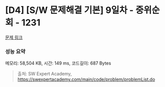 # [D4] [S/W 문제해결 기본] 9일차 - 중위순회 - 1231 

[문제 링크](https://swexpertacademy.com/main/code/problem/problemDetail.do?contestProbId=AV140YnqAIECFAYD) 

### 성능 요약

메모리: 58,504 KB, 시간: 149 ms, 코드길이: 687 Bytes



> 출처: SW Expert Academy, https://swexpertacademy.com/main/code/problem/problemList.do